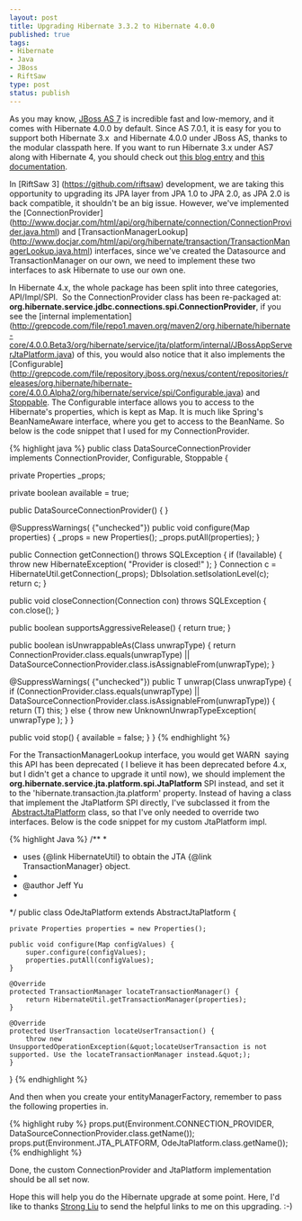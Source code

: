 ```yaml
--- 
layout: post
title: Upgrading Hibernate 3.3.2 to Hibernate 4.0.0
published: true
tags: 
- Hibernate
- Java
- JBoss
- RiftSaw
type: post
status: publish
---
```

As you may know, [JBoss AS 7](http://www.jboss.org/jbossas) is incredible fast and low-memory, and it comes with Hibernate 4.0.0 by default. Since AS 7.0.1, it is easy for you to support both Hibernate 3.x  and Hibernate 4.0.0 under JBoss AS, thanks to the modular classpath here. If you want to run Hibernate 3.x under AS7 along with Hibernate 4, you should check out [this blog entry](http://in.relation.to/Bloggers/UsingADifferentPersistenceProviderWithAS701) and [this documentation](https://docs.jboss.org/author/display/AS7/JPA+Reference+Guide).

In [RiftSaw 3] (https://github.com/riftsaw) development, we are taking this opportunity to upgrading its JPA layer from JPA 1.0 to JPA 2.0, as JPA 2.0 is back compatible, it shouldn't be an big issue. However, we've implemented the [ConnectionProvider] (http://www.docjar.com/html/api/org/hibernate/connection/ConnectionProvider.java.html) and [TransactionManagerLookup] (http://www.docjar.com/html/api/org/hibernate/transaction/TransactionManagerLookup.java.html) interfaces, since we've created the Datasource and TransactionManager on our own, we need to implement these two interfaces to ask Hibernate to use our own one.

In Hibernate 4.x, the whole package has been split into three categories, API/Impl/SPI.  So the ConnectionProvider class has been re-packaged at: **org.hibernate.service.jdbc.connections.spi.ConnectionProvider**, if you see the [internal implementation] (http://grepcode.com/file/repo1.maven.org/maven2/org.hibernate/hibernate-core/4.0.0.Beta3/org/hibernate/service/jta/platform/internal/JBossAppServerJtaPlatform.java) of this, you would also notice that it also implements the [Configurable] (http://grepcode.com/file/repository.jboss.org/nexus/content/repositories/releases/org.hibernate/hibernate-core/4.0.0.Alpha2/org/hibernate/service/spi/Configurable.java) and [Stoppable](http://grepcode.com/file/repository.jboss.org/nexus/content/repositories/releases/org.hibernate/hibernate-core/4.0.0.Alpha2/org/hibernate/service/spi/Stoppable.java?av=f). The Configurable interface allows you to access to the Hibernate's properties, which is kept as Map. It is much like Spring's BeanNameAware interface, where you get to access to the BeanName. So below is the code snippet that I used for my ConnectionProvider.

{% highlight java %}
public class DataSourceConnectionProvider implements ConnectionProvider, Configurable, Stoppable  {

  private Properties _props;

  private boolean available = true;

  public DataSourceConnectionProvider() {
  }

  @SuppressWarnings( {&quot;unchecked&quot;})
  public void configure(Map properties) {
	 _props = new Properties();
	 _props.putAll(properties);
  }

  public Connection getConnection() throws SQLException {
	if (!available) {
		throw new HibernateException( &quot;Provider is closed!&quot; );
	}
    Connection c = HibernateUtil.getConnection(_props);
    DbIsolation.setIsolationLevel(c);
    return c;
  }

  public void closeConnection(Connection con) throws SQLException {
    con.close();
  }

  public boolean supportsAggressiveRelease() {
    return true;
  }

  public boolean isUnwrappableAs(Class unwrapType) {
		return ConnectionProvider.class.equals(unwrapType) ||
				DataSourceConnectionProvider.class.isAssignableFrom(unwrapType);
  }

  @SuppressWarnings( {&quot;unchecked&quot;})
  public  T unwrap(Class unwrapType) {
		if (ConnectionProvider.class.equals(unwrapType) ||
				DataSourceConnectionProvider.class.isAssignableFrom(unwrapType)) {
			return (T) this;
		} else {
			throw new UnknownUnwrapTypeException( unwrapType );
		}
  }

  public void stop() {
	available = false;
  }
}
{% endhighlight %}

For the TransactionManagerLookup interface, you would get WARN  saying this API has been deprecated ( I believe it has been deprecated before 4.x, but I didn't get a chance to upgrade it until now), we should implement the **org.hibernate.service.jta.platform.spi.JtaPlatform** SPI instead, and set it to the 'hibernate.transaction.jta.platform' property. Instead of having a class that implement the JtaPlatform SPI directly, I've subclassed it from the  [AbstractJtaPlatform](http://grepcode.com/file/repo1.maven.org/maven2/org.hibernate/hibernate-core/4.0.0.Beta5/org/hibernate/service/jta/platform/internal/AbstractJtaPlatform.java#AbstractJtaPlatform) class, so that I've only needed to override two interfaces. Below is the code snippet for my custom JtaPlatform impl.

{% highlight Java %}
/**
 *
 * uses {@link HibernateUtil} to obtain the JTA {@link TransactionManager} object.
 *
 * @author Jeff Yu
 *
 */
public class OdeJtaPlatform extends AbstractJtaPlatform {

	private Properties properties = new Properties();

	public void configure(Map configValues) {
		super.configure(configValues);
		properties.putAll(configValues);
	}

	@Override
	protected TransactionManager locateTransactionManager() {
		return HibernateUtil.getTransactionManager(properties);
	}

	@Override
	protected UserTransaction locateUserTransaction() {
		throw new UnsupportedOperationException(&quot;locateUserTransaction is not supported. Use the locateTransactionManager instead.&quot;);
	}

}
{% endhighlight %}

And then when you create your entityManagerFactory, remember to pass the following properties in.

{% highlight ruby %}
props.put(Environment.CONNECTION_PROVIDER, DataSourceConnectionProvider.class.getName());
props.put(Environment.JTA_PLATFORM, OdeJtaPlatform.class.getName());
{% endhighlight %}

Done, the custom ConnectionProvider and JtaPlatform implementation should be all set now.

Hope this will help you do the Hibernate upgrade at some point. Here, I'd like to thanks [Strong Liu](http://in.relation.to/Bloggers/StrongLiu) to send the helpful links to me on this upgrading. :-)
